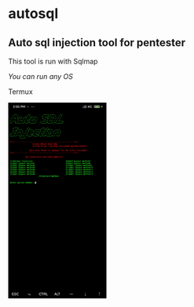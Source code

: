 # autosql
<h2>Auto sql injection tool for pentester</h2>
<p>This tool is run with Sqlmap</p>
<em>You can run any OS</em>
<p>Termux</p>
<img src="Screenshot_2021-07-19-14-05-04-120_com.termux.jpg" style="width:200px;height:400px;">
